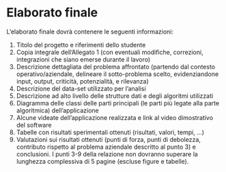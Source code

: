 # Elaborato finale

L’elaborato finale dovrà contenere le seguenti informazioni:

1.	Titolo del progetto e riferimenti dello studente
2.	Copia integrale dell’Allegato 1 (con eventuali modifiche, correzioni, integrazioni che siano emerse durante il lavoro)
3.	Descrizione dettagliata del problema affrontato (partendo dal contesto operativo/aziendale, delineare il sotto-problema scelto, evidenziandone input, output, criticità, potenzialità, e rilevanza)
4.	Descrizione del data-set utilizzato per l’analisi
5.	Descrizione ad alto livello delle strutture dati e degli algoritmi utilizzati
6.	Diagramma delle classi delle parti principali (le parti più legate alla parte algoritmica) dell’applicazione
7.	Alcune videate dell’applicazione realizzata e link al video dimostrativo del software
8.	Tabelle con risultati sperimentali ottenuti (risultati, valori, tempi, …)
9.	Valutazioni sui risultati ottenuti (punti di forza, punti di debolezza, contributo rispetto al problema aziendale descritto al punto 3) e conclusioni.
I punti 3-9 della relazione non dovranno superare la lunghezza complessiva di 5 pagine (escluse figure e tabelle).
